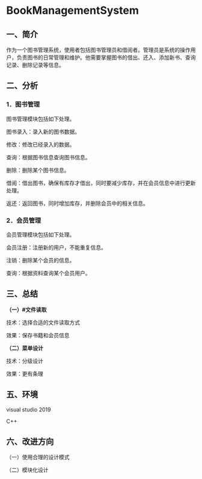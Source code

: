 # BookManagementSystem

## 一、简介

作为一个图书管理系统，使用者包括图书管理员和借阅者。管理员是系统的操作用户，负责图书的日常管理和维护。他需要掌握图书的借出、还入、添加新书、查询记录、删除记录等信息。

## 二、分析

### 1．图书管理

图书管理模块包括如下处理。

图书录入：录入新的图书数据。

修改：修改已经录入的数据。

查询：根据图书信息查询图书信息。

删除：删除某个图书信息。

借阅：借出图书，确保有库存才借出，同时要减少库存，并在会员信息中进行更新处理。

返还：返回图书，同时增加库存，并删除会员中的相关信息。

### 2．会员管理

会员管理模块包括如下处理。

会员注册：注册新的用户，不能重复信息。

注销：删除某个会员的信息。

查询：根据资料查询某个会员用户。

## 三、总结

**（一）#文件读取**

技术：选择合适的文件读取方式

效果：保存书籍和会员信息

**（二）菜单设计**

技术：分级设计

效果：更有条理

## 五、环境

visual studio 2019

C++

## 六、改进方向

（一）使用合理的设计模式

（二）模块化设计
